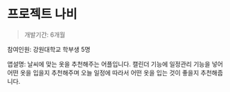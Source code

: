 # 프로젝트 나비

> 개발기간: 6개월

참여인원: 강원대학교 학부생 5명

앱설명: 날씨에 맞는 옷을 추천해주는 어플입니다. 캘린더 기능에 일정관리 기능을 넣어
어떤 옷을 입을지 추천해주며 오늘 일정에 따라서 어떤 옷을 입는 것이 좋을지 추천해줍니다.

